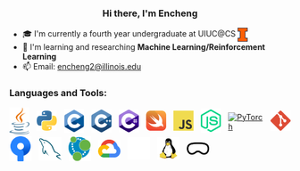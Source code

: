 <!-- ## Hi there 👋 -->

<!--
**XYgugugu/XYgugugu** is a ✨ _special_ ✨ repository because its `README.md` (this file) appears on your GitHub profile.

Here are some ideas to get you started:

- 🔭 I’m currently working on ...
- 🌱 I’m currently learning ...
- 👯 I’m looking to collaborate on ...
- 🤔 I’m looking for help with ...
- 💬 Ask me about ...
- 📫 How to reach me: ...
- 😄 Pronouns: ...
- ⚡ Fun fact: ...
-->

<h3 align="center"> Hi there, I'm Encheng </h3>

- 🎓 I'm currently a fourth year undergraduate at UIUC@CS <a href="https://siebelschool.illinois.edu/academics/undergraduate" target="blank"> <img align="center" src="./images/uiuc_logo.png" height="25" alt="UIUC"> </a>
- 👀 I'm learning and researching **Machine Learning/Reinforcement Learning**
- 📫 Email: encheng2@illinois.edu

<h3 align="left">Languages and Tools:</h3>

<div style="display: flex; gap: 13px; align-items: center;">
  <!-- First Row -->
  <a href="https://www.java.com/en/" target="_blank" rel="noreferrer">
    <img src="./images/Java.svg" alt="Java" width="40">
  </a>
  <a href="https://www.python.org/" target="_blank" rel="noreferrer">
    <img src="./images/python.svg" alt="Python" width="40">
  </a>
  <a href="https://en.wikipedia.org/wiki/C_(programming_language)" target="_blank" rel="noreferrer">
    <img src="./images/C.svg" alt="C" width="40">
  </a>
  <a href="https://en.wikipedia.org/wiki/C%2B%2B" target="_blank" rel="noreferrer">
    <img src="./images/Cpp.svg" alt="C++" width="40">
  </a>
  <a href="https://learn.microsoft.com/en-us/dotnet/csharp/" target="_blank" rel="noreferrer">
    <img src="./images/Csharp.svg" alt="C#" width="40">
  </a>
  <a href="https://developer.apple.com/swift/" target="_blank" rel="noreferrer">
    <img src="./images/swift.svg" alt="Swift" width="40">
  </a>
  <a href="https://www.javascript.com/" target="_blank" rel="noreferrer">
    <img src="./images/javascript.svg" alt="JavaScript" width="40">
  </a>
  <a href="https://nodejs.org/en" target="_blank" rel="noreferrer">
    <img src="./images/nodejs.svg" alt="Node.js" width="40">
  </a>
  <a href="https://pytorch.org/" target="_blank" rel="noreferrer">
    <img src="https://upload.wikimedia.org/wikipedia/commons/1/10/PyTorch_logo_icon.svg" alt="PyTorch" width="40">
  </a>
  <a href="https://git-scm.com/" target="_blank" rel="noreferrer">
    <img src="./images/git.svg" alt="git" width="40">
  </a>
</div>

<div style="display: flex; gap: 13px; align-items: center;">
  <!-- Second Row -->
  <a href="https://www.sourcetreeapp.com/" target="_blank" rel="noreferrer">
    <img src="./images/sourcetree.svg" alt="sourcetree" width="40">
  </a>
  <a href="https://www.mysql.com/" target="_blank" rel="noreferrer">
    <img src="./images/mysql.svg" alt="MySQL" width="40">
  </a>
  <a href="https://neo4j.com/" target="_blank" rel="noreferrer">
    <img src="./images/neo4j.svg" alt="Neo4j" width="40">
  </a>
  <a href="https://cloud.google.com/" target="_blank" rel="noreferrer">
    <img src="./images/gcp.svg" alt="gcp" width="40">
  </a>
  <a href="https://www.unrealengine.com/en-US" target="_blank" rel="noreferrer">
    <img src="./images/unreal.svg" alt="ue" width="40">
  </a>
  <a href="https://www.linux.org/" target="_blank" rel="noreferrer">
    <img src="./images/linux.svg" alt="linux" width="40">
  </a>
  <a href="https://www.apple.com/apple-vision-pro/" target="_blank" rel="noreferrer">
    <img src="./images/avp.svg" alt="avp" width="40">
  </a>
</div>


